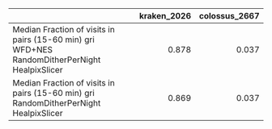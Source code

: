 |                                                                                               |   kraken_2026 |   colossus_2667 |
|:----------------------------------------------------------------------------------------------|--------------:|----------------:|
| Median Fraction of visits in pairs (15-60 min) gri WFD+NES RandomDitherPerNight HealpixSlicer |         0.878 |           0.037 |
| Median Fraction of visits in pairs (15-60 min) gri RandomDitherPerNight HealpixSlicer         |         0.869 |           0.037 |
